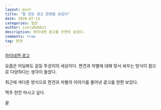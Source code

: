 ```yaml
---
layout: post
title: "잘 만든 광고 한편을 보았다"
date: 2020-07-13
categories: 일상
author: ivoryRabbit
description: 하이네켄 광고를 우연히 보았다.
comments: true
tag: 편견
---
```


[하이네켄 광고](https://www.youtube.com/results?search_query=%ED%95%98%EC%9D%B4%EB%84%A4%EC%BC%84+%EA%B4%91%EA%B3%A0)

요즘은 어딜봐도 갈등 투성이의 세상이다.
편견과 차별에 대해 맞서 싸우는 방식이 참으로 다양하다는 생각이 들었다.

최근에 색다른 방식으로 편견과 차별의 이야기를 풀어낸 광고를 한편 보았다.

맥주 한잔 마시고 싶다.

끝
